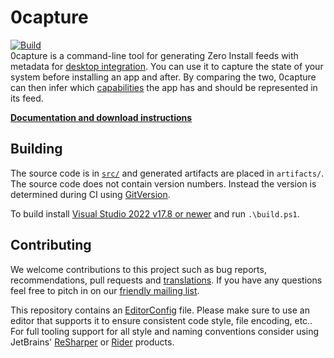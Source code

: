# 0capture

[![Build](https://github.com/0install/0capture/workflows/Build/badge.svg)](https://github.com/0install/0capture/actions?query=workflow%3ABuild)  
0capture is a command-line tool for generating Zero Install feeds with metadata for [desktop integration](https://docs.0install.net/details/desktop-integration/). You can use it to capture the state of your system before installing an app and after. By comparing the two, 0capture can then infer which [capabilities](https://docs.0install.net/specifications/capabilities/) the app has and should be represented in its feed.

**[Documentation and download instructions](https://docs.0install.net/tools/0publish-gui/)**

## Building

The source code is in [`src/`](src/) and generated artifacts are placed in `artifacts/`.  
The source code does not contain version numbers. Instead the version is determined during CI using [GitVersion](https://gitversion.net/).

To build install [Visual Studio 2022 v17.8 or newer](https://www.visualstudio.com/downloads/) and run `.\build.ps1`.  

## Contributing

We welcome contributions to this project such as bug reports, recommendations, pull requests and [translations](https://www.transifex.com/eicher/0install-win/). If you have any questions feel free to pitch in on our [friendly mailing list](https://0install.net/support.html#lists).

This repository contains an [EditorConfig](http://editorconfig.org/) file. Please make sure to use an editor that supports it to ensure consistent code style, file encoding, etc.. For full tooling support for all style and naming conventions consider using JetBrains' [ReSharper](https://www.jetbrains.com/resharper/) or [Rider](https://www.jetbrains.com/rider/) products.
